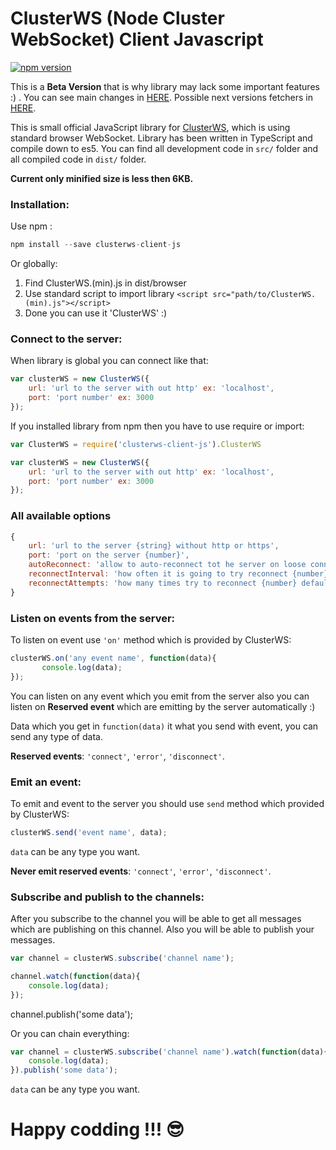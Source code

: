 # ClusterWS (Node Cluster WebSocket) Client Javascript

[![npm version](https://badge.fury.io/js/clusterws-client-js.svg)](https://badge.fury.io/js/clusterws-client-js)

This is a **Beta Version** that is why library may lack some important features :) . You can see main changes in [HERE](./information/CHANGELOG.md). Possible next versions fetchers in [HERE](./information/PLANS.md).

This is small official JavaScript library for [ClusterWS](https://github.com/goriunov/ClusterWS), which is using standard browser WebSocket.
Library has been written in TypeScript and compile down to es5. You can find all development code in `src/` folder  and all compiled code in `dist/` folder.

**Current only minified size is less then 6KB.**

### Installation:

Use npm :

```js
npm install --save clusterws-client-js
```

Or globally:

1. Find ClusterWS.(min).js  in dist/browser
2. Use standard script to import library `<script src="path/to/ClusterWS.(min).js"></script>`
3. Done you can use it 'ClusterWS' :)

### Connect to the server:

When library is global you can connect like that:

```js
var clusterWS = new ClusterWS({
    url: 'url to the server with out http' ex: 'localhost',
    port: 'port number' ex: 3000
});
```

If you installed library from npm then you have to use require or import:

```js
var ClusterWS = require('clusterws-client-js').ClusterWS

var clusterWS = new ClusterWS({
    url: 'url to the server with out http' ex: 'localhost',
    port: 'port number' ex: 3000
});
```

### All available options

```js
{
    url: 'url to the server {string} without http or https',
    port: 'port on the server {number}',
    autoReconnect: 'allow to auto-reconnect tot he server on loose connection {bool} default is false',
    reconnectInterval: 'how often it is going to try reconnect {number} default is 10000 ms (10s)',
    reconnectAttempts: 'how many times try to reconnect {number} default is 0 it means try to reconnect with out limit'
}
```


### Listen on events from the server:

To listen on event use `'on'` method which is provided by ClusterWS:

```js
clusterWS.on('any event name', function(data){
       console.log(data);
});
```

You can listen on any event which you emit from the server also you can listen on **Reserved event** which are emitting by the server automatically :)

Data which you get in `function(data)` it what you send with event, you can send any type of data.

**Reserved events**: `'connect'`, `'error'`, `'disconnect'`.

### Emit an event:

To emit and event to the server you should use `send` method which provided by ClusterWS:

```js
clusterWS.send('event name', data);
```

`data` can be any type you want.

**Never emit reserved events**: `'connect'`, `'error'`, `'disconnect'`.

### Subscribe and publish to the channels:

After you subscribe to the channel you will be able to get all messages which are publishing on this channel. Also you will be able to publish your messages.

```js
var channel = clusterWS.subscribe('channel name');

channel.watch(function(data){
    console.log(data);
});
```

channel.publish('some data');

Or you can chain everything:

```js
var channel = clusterWS.subscribe('channel name').watch(function(data){
    console.log(data);
}).publish('some data');
```

`data` can be any type you want.


# Happy codding !!! :sunglasses:
